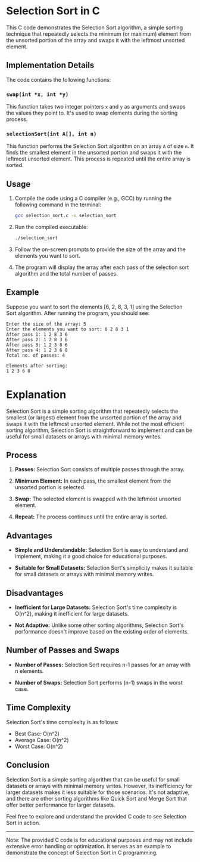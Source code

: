 # Selection Sort in C

This C code demonstrates the Selection Sort algorithm, a simple sorting technique that repeatedly selects the minimum (or maximum) element from the unsorted portion of the array and swaps it with the leftmost unsorted element.

## Implementation Details

The code contains the following functions:

### `swap(int *x, int *y)`

This function takes two integer pointers `x` and `y` as arguments and swaps the values they point to. It's used to swap elements during the sorting process.

### `selectionSort(int A[], int n)`

This function performs the Selection Sort algorithm on an array `A` of size `n`. It finds the smallest element in the unsorted portion and swaps it with the leftmost unsorted element. This process is repeated until the entire array is sorted.

## Usage

1. Compile the code using a C compiler (e.g., GCC) by running the following command in the terminal:

    ```bash
    gcc selection_sort.c -o selection_sort
    ```

2. Run the compiled executable:

    ```bash
    ./selection_sort
    ```

3. Follow the on-screen prompts to provide the size of the array and the elements you want to sort.

4. The program will display the array after each pass of the selection sort algorithm and the total number of passes.

## Example

Suppose you want to sort the elements [6, 2, 8, 3, 1] using the Selection Sort algorithm. After running the program, you should see:

```
Enter the size of the array: 5
Enter the elements you want to sort: 6 2 8 3 1
After pass 1: 1 2 8 3 6
After pass 2: 1 2 8 3 6
After pass 3: 1 2 3 8 6
After pass 4: 1 2 3 6 8
Total no. of passes: 4

Elements after sorting:
1 2 3 6 8
```


# Explanation

Selection Sort is a simple sorting algorithm that repeatedly selects the smallest (or largest) element from the unsorted portion of the array and swaps it with the leftmost unsorted element. While not the most efficient sorting algorithm, Selection Sort is straightforward to implement and can be useful for small datasets or arrays with minimal memory writes.

## Process

1. **Passes:** Selection Sort consists of multiple passes through the array.

2. **Minimum Element:** In each pass, the smallest element from the unsorted portion is selected.

3. **Swap:** The selected element is swapped with the leftmost unsorted element.

4. **Repeat:** The process continues until the entire array is sorted.

## Advantages

- **Simple and Understandable:** Selection Sort is easy to understand and implement, making it a good choice for educational purposes.

- **Suitable for Small Datasets:** Selection Sort's simplicity makes it suitable for small datasets or arrays with minimal memory writes.

## Disadvantages

- **Inefficient for Large Datasets:** Selection Sort's time complexity is O(n^2), making it inefficient for large datasets.

- **Not Adaptive:** Unlike some other sorting algorithms, Selection Sort's performance doesn't improve based on the existing order of elements.

## Number of Passes and Swaps

- **Number of Passes:** Selection Sort requires n-1 passes for an array with n elements.

- **Number of Swaps:** Selection Sort performs (n-1) swaps in the worst case.

## Time Complexity

Selection Sort's time complexity is as follows:
- Best Case: O(n^2)
- Average Case: O(n^2)
- Worst Case: O(n^2)

## Conclusion

Selection Sort is a simple sorting algorithm that can be useful for small datasets or arrays with minimal memory writes. However, its inefficiency for larger datasets makes it less suitable for those scenarios. It's not adaptive, and there are other sorting algorithms like Quick Sort and Merge Sort that offer better performance for larger datasets.

Feel free to explore and understand the provided C code to see Selection Sort in action.

---

Note: The provided C code is for educational purposes and may not include extensive error handling or optimization. It serves as an example to demonstrate the concept of Selection Sort in C programming.

